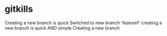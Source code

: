 # gitkills
Creating a new branch is quick
Switched to new branch 'feature1'
creating a new branch is quick AND simple
Creating a new branch
